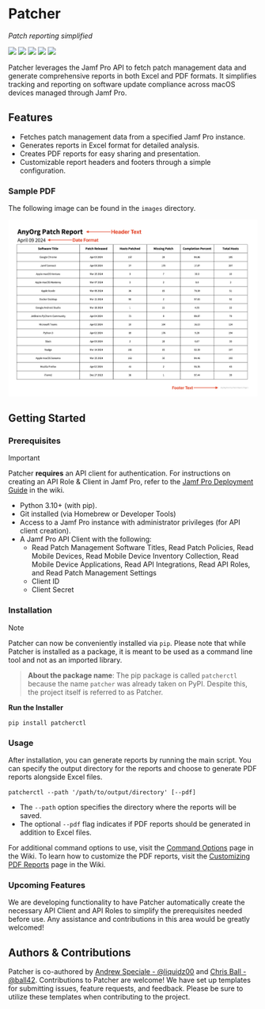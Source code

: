 # Patcher

_Patch reporting simplified_

![](https://img.shields.io/pypi/l/patcherctl)&nbsp;![](https://img.shields.io/badge/Python-3.10+-3776AB.svg?style=flat&logo=python&logoColor=white)&nbsp;![](https://img.shields.io/github/v/release/liquidz00/Patcher?color=orange)&nbsp;![](https://github.com/liquidz00/patcher/actions/workflows/pytest.yml/badge.svg)&nbsp;![](https://img.shields.io/pypi/v/patcherctl?color=yellow)


Patcher leverages the Jamf Pro API to fetch patch management data and generate comprehensive reports in both Excel and PDF formats. It simplifies tracking and reporting on software update compliance across macOS devices managed through Jamf Pro.

## Features

- Fetches patch management data from a specified Jamf Pro instance.
- Generates reports in Excel format for detailed analysis.
- Creates PDF reports for easy sharing and presentation.
- Customizable report headers and footers through a simple configuration.

### Sample PDF
The following image can be found in the `images` directory.
<p align="left"><img src="https://raw.githubusercontent.com/liquidz00/Patcher/develop/images/example_pdf.jpeg" width="750"/></p>

## Getting Started

### Prerequisites

> [!IMPORTANT]
> Patcher **requires** an API client for authentication. For instructions on creating an API Role & Client in Jamf Pro, refer to the [Jamf Pro Deployment Guide](https://github.com/liquidz00/Patcher/wiki/Jamf-Pro-Deployment-Guide#creating-an-api-role--client) in the wiki.

- Python 3.10+ (with pip).
- Git installed (via Homebrew or Developer Tools)
- Access to a Jamf Pro instance with administrator privileges (for API client creation).
- A Jamf Pro API Client with the following:
  - Read Patch Management Software Titles, Read Patch Policies, Read Mobile Devices, Read Mobile Device Inventory Collection, Read Mobile Device Applications, Read API Integrations, Read API Roles, and Read Patch Management Settings
  - Client ID
  - Client Secret

### Installation

> [!NOTE]
> Patcher can now be conveniently installed via `pip`. Please note that while Patcher is installed as a package, it is meant to be used as a command line tool and not as an imported library.

> **About the package name**: The pip package is called `patcherctl` because the name `patcher` was already taken on PyPI. Despite this, the project itself is referred to as Patcher.

**Run the Installer**
```shell
pip install patcherctl
```

### Usage
After installation, you can generate reports by running the main script. You can specify the output directory for the reports and choose to generate PDF reports alongside Excel files.
```shell
patcherctl --path '/path/to/output/directory' [--pdf]
```
- The `--path` option specifies the directory where the reports will be saved.
- The optional `--pdf` flag indicates if PDF reports should be generated in addition to Excel files.

For additional command options to use, visit the [Command Options](https://github.com/liquidz00/patcher/wiki/Command-Options) page in the Wiki. To learn how to customize the PDF reports, visit the [Customizing PDF Reports](https://github.com/liquidz00/Patcher/wiki/Customizing-PDF-Reports) page in the Wiki.

### Upcoming Features
We are developing functionality to have Patcher automatically create the necessary API Client and API Roles to simplify the prerequisites needed before use. Any assistance and contributions in this area would be greatly welcomed!

## Authors & Contributions
Patcher is co-authored by [Andrew Speciale - @liquidz00](https://github.com/liquidz00) and [Chris Ball - @ball42](https://github.com/ball42). Contributions to Patcher are welcome! We have set up templates for submitting issues, feature requests, and feedback. Please be sure to utilize these templates when contributing to the project.
